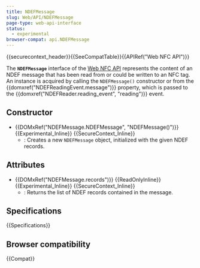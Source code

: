 ```yaml
---
title: NDEFMessage
slug: Web/API/NDEFMessage
page-type: web-api-interface
status:
  - experimental
browser-compat: api.NDEFMessage
---
```


{{securecontext_header}}{{SeeCompatTable}}{{APIRef("Web NFC API")}}

The **`NDEFMessage`** interface of the [Web NFC API](/en-US/docs/Web/API/Web_NFC_API) represents the content of an NDEF message that has been read from or could be written to an NFC tag. An instance is acquired by calling the `NDEFMessage()` constructor or from the {{domxref("NDEFReadingEvent.message")}} property, which is passed to the {{domxref("NDEFReader.reading_event", "reading")}} event.

## Constructor

- {{DOMxRef("NDEFMessage.NDEFMessage", "NDEFMessage()")}} {{Experimental_Inline}} {{SecureContext_Inline}}
  - : Creates a new `NDEFMessage` object, initialized with the given NDEF records.

## Attributes

- {{DOMxRef("NDEFMessage.records")}} {{ReadOnlyInline}} {{Experimental_Inline}} {{SecureContext_Inline}}
  - : Returns the list of NDEF records contained in the message.

## Specifications

{{Specifications}}

## Browser compatibility

{{Compat}}
